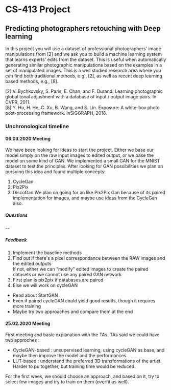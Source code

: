 # CS-413 Project
## Predicting photographers retouching with Deep learning

In this project you will use a dataset of professional photographers' image manipulations from [2] and we ask you to build a machine learning system that learns experts' edits from the dataset. This is useful when automatically generating similar photographic manipulations based on the examples in a set of manipulated images. This is a well studied research area where you can find both traditional methods, e.g., [2], as well as recent deep learning based methods, e.g., [8].

[2]  V. Bychkovsky, S. Paris, E. Chan, and F. Durand.  Learning photographic global tonal adjustment with a database of input / output image pairs. In CVPR, 2011.  
[8] Y. Hu, H. He, C. Xu, B. Wang, and S. Lin.  Exposure:  A white-box photo post-processing framework.  InSIGGRAPH, 2018.

### Unchronological timeline


#### 06.03.2020 Meeting
We have been looking for ideas to start the project.
Either we base our model simply on the raw input images to edited output, or we base the model on some kind of GAN.
We implemented a small GAN for the MNIST dataset to test the principles.
After looking for GAN possibilities we plan on pursuing this idea and found multiple concepts:
1. CycleGan
2. Pix2Pix
3. DiscoGan
We plan on going for an like Pix2Pix Gan because of its paired implementation for images, and maybe use ideas from the CycleGan also.

##### Questions 
-- 

##### Feedback
1. Implement the baseline methods
2. Find out if there's a pixel correspondance between the RAW images and the edited outputs  
If not, either we can "modify" edited images to create the paired datasets or we cannot use any paired GAN network
3. First plan is pix2pix if databases are paired
4. Else we will work on cycleGAN

- Read about StartGAN
- Even if paired cycleGAN could yield good results, though it requires more training
- Maybe try two approaches and compare them at the end

#### 25.02.2020 Meeting
First meeting and basic explanation with the TAs.
TAs said we could have two approches : 
- CycleGAN-based : unsupervised learning, using cycleGAN as base, and maybe then improve the model and the performances. 
- LUT-based : understand the preferred 3D transformations of the artist. Harder to pu together, but training time would be reduced. 


For the first week, we should choose an approach, and based on it, try to select few images and try to train on them (overfit as well).

